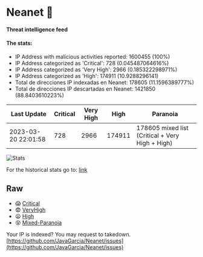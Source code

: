 # Neanet :hocho:
#### Threat intelligence feed
#### The stats:

- IP Address with malicious activities reported: 1600455 (100%)
- IP Address categorized as 'Critical':  728 (0.045487064616%)
- IP Address categorized as 'Very High':  2966 (0.185322298971%)
- IP Address categorized as 'High':  174911 (10.9288296141)
- Total de direcciones IP indexadas en Neanet:  178605 (11.1596389777%)
- Total de direcciones IP descartadas en Neanet:  1421850 (88.8403610223%)

| Last Update | Critical | Very High | High | Paranoia |
| --- | --- | --- | --- | --- |
| 2023-03-20 22:01:58 | 728 | 2966 | 174911 | 178605 mixed list (Critical + Very High + High)|

![Stats](https://docs.google.com/spreadsheets/d/e/2PACX-1vSnaNMIXVabIpDJjufMlzH7poXnshF3mgd8Is1g9ytUEzVsP5my4Trn8f-xkoLLQ38xpL3HtmUexLo6/pubchart?oid=501124687&format=image)

For the historical stats go to: [link](/stats.csv)
## Raw
- :scream: [Critical](https://raw.githubusercontent.com/JavaGarcia/Neanet/master/blacklists/neanet_critical.txt)
- :fearful: [VeryHigh](https://raw.githubusercontent.com/JavaGarcia/Neanet/master/blacklists/neanet_veryHigh.txtt)
- :frowning: [High](https://raw.githubusercontent.com/JavaGarcia/Neanet/master/blacklists/neanet_high.txt)
- :dizzy_face: [Mixed-Paranoia](https://raw.githubusercontent.com/JavaGarcia/Neanet/master/blacklists/neanet_all.txt)


Your IP is indexed? You may request to takedown. [https://github.com/JavaGarcia/Neanet/issues](https://github.com/JavaGarcia/Neanet/issues)





















































































































































































































































































































































































































































































































































































































































































































































































































































































































































































































































































































































































































































































































































































































































































































































































































































































































































































































































































































































































































































































































































































































































































































































































































































































































































































































































































































































































































































































































































































































































































































































































































































































































































































































































































































































































































































































































































































































































































































































































































































































































































































































































































































































































































































































































































































































































































































































































































































































































































































































































































































































































































































































































































































































































































































































































































































































































































































































































































































































































































































































































































































































































































































































































































































































































































































































































































































































































































































































































































































































































































































































































































































































































































































































































































































































































































































































































































































































































































































































































































































































































































































































































































































































































































































































































































































































































































































































































































































































































































































































































































































































































































































































































































































































































































































































































































































































































































































































































































































































































































































































































































































































